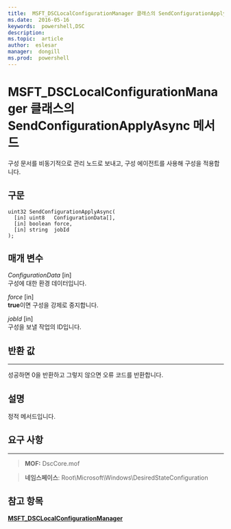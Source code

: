 ```yaml
---
title:  MSFT_DSCLocalConfigurationManager 클래스의 SendConfigurationApplyAsync 메서드
ms.date:  2016-05-16
keywords:  powershell,DSC
description:  
ms.topic:  article
author:  eslesar
manager:  dongill
ms.prod:  powershell
---
```



# MSFT_DSCLocalConfigurationManager 클래스의 SendConfigurationApplyAsync 메서드

구성 문서를 비동기적으로 관리 노드로 보내고, 구성 에이전트를 사용해 구성을 적용합니다.

구문
------

```mof
uint32 SendConfigurationApplyAsync(
  [in] uint8   ConfigurationData[],
  [in] boolean force,
  [in] string  jobId
);
```

매개 변수
----------

*ConfigurationData* \[in\]  
구성에 대한 환경 데이터입니다.

*force* \[in\]  
**true**이면 구성을 강제로 중지합니다.

*jobId* \[in\]  
구성을 보낼 작업의 ID입니다.

## 반환 값
------------

성공하면 0을 반환하고 그렇지 않으면 오류 코드를 반환합니다.

## 설명

정적 메서드입니다.

## 요구 사항
------------
>**MOF:** DscCore.mof

>**네임스페이스**: Root\Microsoft\Windows\DesiredStateConfiguration


## 참고 항목


[**MSFT_DSCLocalConfigurationManager**](msft-dsclocalconfigurationmanager.md)


 

 





<!--HONumber=May16_HO3-->


